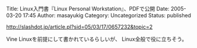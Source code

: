 Title: Linux入門書『Linux Personal Workstation』、PDFで公開
Date: 2005-03-20 17:45
Author: masayukig
Category: Uncategorized
Status: published

<http://slashdot.jp/article.pl?sid=05/03/17/0657232&topic=2>

Vine Linuxを前提にして書かれているらしいが、
Linux全般で役に立ちそう。
